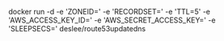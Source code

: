 docker run -d -e 'ZONEID=' -e 'RECORDSET=' -e 'TTL=5' -e 'AWS_ACCESS_KEY_ID=' -e 'AWS_SECRET_ACCESS_KEY=' -e 'SLEEPSECS=' deslee/route53updatedns